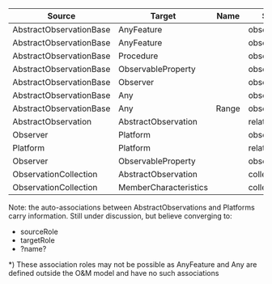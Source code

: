 

| Source                  | Target                | Name   | Source Role         | SC   | Target Role                | TC   | Navigability | Association class  |
| ----------------------- | --------------------- | ------ | ------------------- | ---- | -------------------------- | -----| ------------ | ------------------ |
| AbstractObservationBase | AnyFeature            |        | observation*         | 0..* | proximateFeatureOfInterest | 0..* | S <-> T      |                    |
| AbstractObservationBase | AnyFeature            |        | observation*         | 0..* | ultimateFeatureOfInterest  | 0..* | S <-> T      |                    | 
| AbstractObservationBase | Procedure             |        | observation         | 0..* | procedure                  | 0..* | S <-> T      |                    | 
| AbstractObservationBase | ObservableProperty    |        | observation         | 0..* | observedProperty           | 0..* | S <-> T      |                    |    
| AbstractObservationBase | Observer              |        | observation         | 0..* | observer                   | 0..* | S <-> T      |                    |
| AbstractObservationBase | Any                   |        | observation*         | 0..* | metadata                   | 0..* | S <-> T      |                    | 
| AbstractObservationBase | Any                   | Range  | observation*         | 0..* | result                     | 0..* | S <-> T      |                    |
| AbstractObservation     | AbstractObservation   |        | relatingObservation | 0..* | relatedObservation         | 0..* | S <-> T      | ObservationContext |
| Observer                | Platform              |        | observer            | 0..* | platform                   | 0..* | S <-> T      | Deployment         | 
| Platform                | Platform              |        | relatingPlatform    | 0..* | relatedPlatfom             | 0..* | S <-> T      | PlatformContext    |
| Observer                | ObservableProperty    |        | observer            | 0..* | observableProperty         | 0..* | S <-> T      |                    |
| ObservationCollection   | AbstractObservation   |        | collection          | 0..* | member                     | 0..* | S <-> T      |                    |
| ObservationCollection   | MemberCharacteristics |        | collection          | 0..* | memberCharacteristics      | 0..* | S <-> T      |                    |

Note: the auto-associations between AbstractObservations and Platforms carry information. Still under discussion, but believe converging to:
* sourceRole
* targetRole
* ?name?

*) These association roles may not be possible as AnyFeature and Any are defined outside the O&M model and have no such associations
